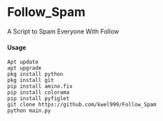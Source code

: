 # Follow_Spam
A  Script to Spam Everyone With Follow

#### Usage

```
Apt update
apt upgrade
pkg install python
pkg install git
pip install amino.fix
pip install colorama
pip install pyfiglet
git clone https://github.com/kwel999/Follow_Spam
python main.py
```
